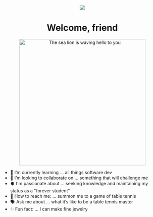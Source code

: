 <p align="center">
<img src="https://github.com/smorgannicole/smorgannicole/assets/146776078/09040d2f-2a79-464f-9827-a47fbf0b8d74">
</p>


<h1 align="center">Welcome, friend</h1>

<p align="center">
<img height="400px" src="https://github.com/smorgannicole/smorgannicole/assets/146776078/7e88894c-01c5-4830-abab-a27fc4d6abba" alt="The sea lion is waving hello to you">
</p>

- 🌱 I’m currently learning ... all things software dev
- 🤝 I’m looking to collaborate on ... something that will challenge me 
- 🫀 I'm passionate about ... seeking knowledge and maintaining my status as a "forever student"
- 🔎 How to reach me: ... summon me to a game of table tennis
- 🗣️ Ask me about ... what it’s like to be a table tennis master
- ✨ Fun fact: ... I can make fine jewelry


